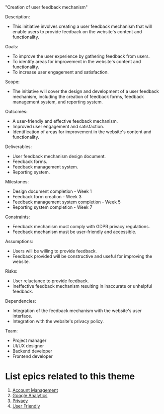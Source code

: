 "Creation of user feedback mechanism"

Description:

* This initiative involves creating a user feedback mechanism that will enable users to provide feedback on the website's content and functionality.

Goals:

* To improve the user experience by gathering feedback from users.
* To identify areas for improvement in the website's content and functionality.
* To increase user engagement and satisfaction.

Scope:

* The initiative will cover the design and development of a user feedback mechanism, including the creation of feedback forms, feedback management system, and reporting system.

Outcomes:

* A user-friendly and effective feedback mechanism.
* Improved user engagement and satisfaction.
* Identification of areas for improvement in the website's content and functionality.

Deliverables:

* User feedback mechanism design document.
* Feedback forms.
* Feedback management system.
* Reporting system.

Milestones:

* Design document completion - Week 1
* Feedback form creation - Week 3
* Feedback management system completion - Week 5
* Reporting system completion - Week 7

Constraints:

* Feedback mechanism must comply with GDPR privacy regulations.
* Feedback mechanism must be user-friendly and accessible.

Assumptions:

* Users will be willing to provide feedback.
* Feedback provided will be constructive and useful for improving the website.

Risks:

* User reluctance to provide feedback.
* Ineffective feedback mechanism resulting in inaccurate or unhelpful feedback.

Dependencies:

* Integration of the feedback mechanism with the website's user interface.
* Integration with the website's privacy policy.

Team:

* Project manager
* UI/UX designer
* Backend developer
* Frontend developer


# List epics related to this theme
1. [Account Management](epics/user_account_managment.md)
2. [Google Analytics](epics/add_analytics.md)
3. [Privacy](epics/privacy_policy_creation.md)
4. [User Friendly](epics/build_website.md)